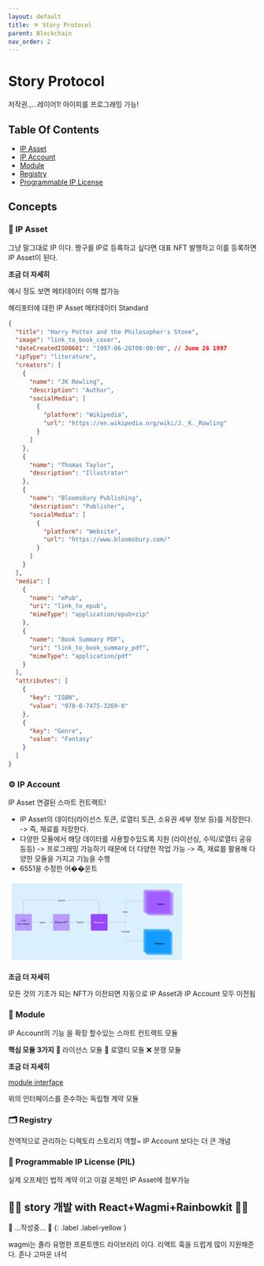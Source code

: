 ```yaml
---
layout: default
title: 🪅 Story Protocol
parent: Blockchain
nav_order: 2
---
```


# Story Protocol

저작권.,...레이어1! 아이피를 프로그래밍 가능!

## Table Of Contents

- [IP Asset](#ip-asset)
- [IP Account](#ip-account)
- [Module](#module)
- [Registry](#registry)
- [Programmable IP License](#programmable-ip-license)

## Concepts

### 🧩 IP Asset

그냥 말그대로 IP 이다. 짱구를 IP로 등록하고 싶다면 대표 NFT 발행하고 이를 등록하면 IP Asset이 된다.

**조금 더 자세히**

예시 정도 보면 메타데이터 이해 쌉가능

해리포터에 대한 IP Asset 메타데이터 Standard

```json
{
  "title": "Harry Potter and the Philosopher's Stone",
  "image": "link_to_book_cover",
  "dateCreatedISO8601": "1997-06-26T00:00:00", // June 26 1997
  "ipType": "literature",
  "creators": [
    {
      "name": "JK Rowling",
      "description": "Author",
      "socialMedia": [
        {
          "platform": "Wikipedia",
          "url": "https://en.wikipedia.org/wiki/J._K._Rowling"
        }
      ]
    },
    {
      "name": "Thomas Taylor",
      "description": "Illustrator"
    },
    {
      "name": "Bloomsbury Publishing",
      "description": "Publisher",
      "socialMedia": [
        {
          "platform": "Website",
          "url": "https://www.bloomsbury.com/"
        }
      ]
    }
  ],
  "media": [
    {
      "name": "ePub",
      "uri": "link_to_epub",
      "mimeType": "application/epub+zip"
    },
    {
      "name": "Book Summary PDF",
      "uri": "link_to_book_summary_pdf",
      "mimeType": "application/pdf"
    }
  ],
  "attributes": [
    {
      "key": "ISBN",
      "value": "978-0-7475-3269-0"
    },
    {
      "key": "Genre",
      "value": "Fantasy"
    }
  ]
}
```

### ⚙️ IP Account

IP Asset 연결된 스마트 컨트랙트!

- IP Asset의 데이터(라이선스 토큰, 로열티 토큰, 소유권 세부 정보 등)를 저장한다. -> 즉, 재료를 저장한다.
- 다양한 모듈에서 해당 데이터를 사용할수있도록 지원 (라이선싱, 수익/로열티 공유 등등) -> 프로그래밍 가능하기 때문에 더 다양한 작업 가능 -> 즉, 재료를 활용해 다양한 모듈을 가지고 기능을 수행
- 6551을 수정한 어��운트

<img src="../../assets/images/IPAImage.png" width="360px">

**조금 더 자세히**

모든 것의 기초가 되는 NFT가 이전되면 자동으로 IP Asset과 IP Account 모두 이전됨

### 🧱 Module

IP Account의 기능 을 확장 할수있는 스마트 컨트랙트 모듈

**핵심 모듈 3가지**
📜 라이선스 모듈
💸 로열티 모듈
❌ 분쟁 모듈

**조금 더 자세히**

[module interface](https://github.com/storyprotocol/protocol-core-v1/blob/main/contracts/interfaces/modules/base/IModule.sol)

위의 인터페이스를 준수하는 독립형 계약 모듈

### 🗂️ Registry

전역적으로 관리하는 디렉토리 스토리지 역할~ IP Account 보다는 더 큰 개념

### 💊 Programmable IP License (PIL)

실제 오프체인 법적 계약 이고 이걸 온체인 IP Asset에 첨부가능

## 🚧🚧 story 개발 with React+Wagmi+Rainbowkit 🚧🚧

🚧 ...작성중... 🚧
{: .label .label-yellow }

wagmi는 졸라 유명한 프론트엔드 라이브러리 이다. 리액트 훅을 드럽게 많이 지원해준다. 존나 고마운 녀석
